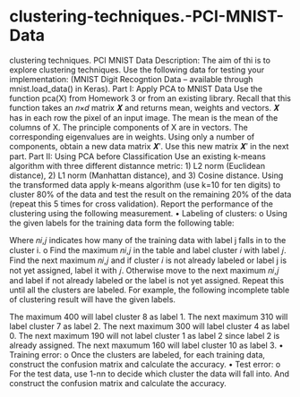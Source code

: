 # clustering-techniques.-PCI-MNIST-Data
clustering techniques. PCI MNIST Data
Description: The aim of thi is to explore clustering techniques. Use the following data for testing your implementation: (MNIST Digit Recogntion Data – available through mnist.load_data() in Keras).
Part I: Apply PCA to MNIST Data
Use the function pca(X) from Homework 3 or from an existing library. Recall that this function takes an 𝑛×𝑑 matrix 𝑿 and returns mean, weights and vectors. 𝑿 has in each row the pixel of an input image. The mean is the mean of the columns of X. The principle components of X are in vectors. The corresponding eigenvalues are in weights. Using only a number of components, obtain a new data matrix 𝑿′. Use this new matrix 𝑿′ in the next part.
Part II: Using PCA before Classification
Use an existing k-means algorithm with three different distannce metric: 1) L2 norm (Euclidean distance), 2) L1 norm (Manhattan distance), and 3) Cosine distance.
Using the transformed data apply k-means algorithm (use k=10 for ten digits) to cluster 80% of the data and test the result on the remaining 20% of the data (repeat this 5 times for cross validation). Report the performance of the clustering using the following measurement.
• Labeling of clusters:
o Using the given labels for the training data form the following table:







Where 𝑛𝑖,𝑗 indicates how many of the training data with label j falls in to the cluster i.
o Find the maximum 𝑛𝑖,𝑗 in the table and label cluster 𝑖 with label 𝑗. Find the next maximum 𝑛𝑖,𝑗 and if cluster 𝑖 is not already labeled or label j is not yet assigned, label it with 𝑗. Otherwise move to the next maximum 𝑛𝑖,𝑗 and label if not already labeled or the label is not yet assigned. Repeat this until all the clusters are labeled.
For example, the following incomplete table of clustering result will have the given labels.


The maximum 400 will label cluster 8 as label 1. The next maximum 310 will label cluster 7 as label 2. The next maximum 300 will label cluster 4 as label 0. The next maximum 190 will not label cluster 1 as label 2 since label 2 is already assigned. The next maxumum 160 will label cluster 10 as label 3.
• Training error:
o Once the clusters are labeled, for each training data, construct the confusion matrix and calculate the accuracy.
• Test error:
o For the test data, use 1-nn to decide which cluster the data will fall into. And construct the confusion matrix and calculate the accuracy.
